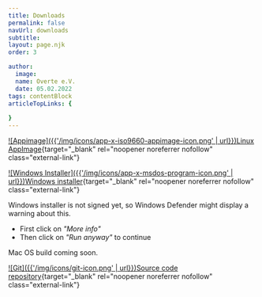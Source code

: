 ```yaml
---
title: Downloads
permalink: false
navUrl: downloads
subtitle: 
layout: page.njk
order: 3

author:
  image: 
  name: Overte e.V.
  date: 05.02.2022
tags: contentBlock
articleTopLinks: {
  
}
---
```


[![Appimage]({{'/img/icons/app-x-iso9660-appimage-icon.png' | url}})Linux AppImage](https://github.com/overte-org/overte/releases/download/2022.12.1/Overte-2022.12.1-x86_64.AppImage){target="_blank" rel="noopener noreferrer nofollow" class="external-link"}

[![Windows Installer]({{'/img/icons/app-x-msdos-program-icon.png' | url}})Windows installer](https://github.com/overte-org/overte/releases/download/2022.12.1/Overte-2022.12.1.exe){target="_blank" rel="noopener noreferrer nofollow" class="external-link"}
<div class="warning">

Windows installer is not signed yet, so Windows Defender might display a warning about this.
-   First click on *"More info"*
-   Then click on *"Run anyway"* to continue

</div>


Mac OS build coming soon.

[![Git]({{'/img/icons/git-icon.png' | url}})Source code repository](https://github.com/overte-org){target="_blank" rel="noopener noreferrer nofollow" class="external-link"}

